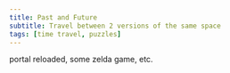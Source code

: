 ```yaml
---
title: Past and Future
subtitle: Travel between 2 versions of the same space 
tags: [time travel, puzzles]
---
```


portal reloaded, some zelda game, etc.